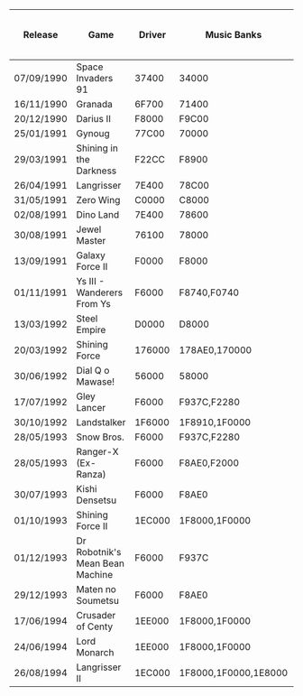 

| Release    | Game                            | Driver | Music Banks          | In-RAM pre-load | YM Instruments | SSG-EG | Sample Table | Multi-bank | Sample Banks                       |
| ---------- | ------------------------------- | ------ | -------------------- | --------------- | -------------- | ------ | ------------ | ---------- | ---------------------------------- |
| 07/09/1990 | Space Invaders 91               | 37400  | 34000                | 1800            | 38036          | false  | 38A50        | false      | 38000                              |
| 16/11/1990 | Granada                         | 6F700  | 71400                | 0               | 7074C          | false  | 70C47        | true       | 78000                              |
| 20/12/1990 | Darius II                       | F8000  | F9C00                | 0               | F906C          | false  | F9503        | true       | E0000,E8000,F0000                  |
| 25/01/1991 | Gynoug                          | 77C00  | 70000                | 0               | 78B41          | false  | 793E2        | true       | 78000                              |
| 29/03/1991 | Shining in the Darkness         | F22CC  | F8900                | 0               | F3755          | true   | F36ED        | true       | F0000                              |
| 26/04/1991 | Langrisser                      | 7E400  | 78C00                | 0               | 7F453          | false  | 7FF7D        | true       | 70000,78000                        |
| 31/05/1991 | Zero Wing                       | C0000  | C8000                | 0               | C1483          | true   | C1433        | true       | C0000                              |
| 02/08/1991 | Dino Land                       | 7E400  | 78600                | 0               | 7F8BC          | true   | 7F7EC        | true       | 68000,70000,78000                  |
| 30/08/1991 | Jewel Master                    | 76100  | 78000                | 0               | 77521          | true   | 7732D        | true       | 70000                              |
| 13/09/1991 | Galaxy Force II                 | F0000  | F8000                | 0               | F14BD          | true   | F1425        | true       | E0000,E8000,F0000,F8000            |
| 01/11/1991 | Ys III - Wanderers From Ys      | F6000  | F8740,F0740          | 0               | F0000,F8000    | true   | F7474        | true       | E8000                              |
| 13/03/1992 | Steel Empire                    | D0000  | D8000                | 0               | D14FD          | true   | D1425        | true       | E0000                              |
| 20/03/1992 | Shining Force                   | 176000 | 178AE0,170000        | 0               | 178000         | true   | 1774B4       | true       | 168000                             |
| 30/06/1992 | Dial Q o Mawase!                | 56000  | 58000                | 0               | 574AD          | true   | 57425        | true       | 40000,48000,50000                  |
| 17/07/1992 | Gley Lancer                     | F6000  | F937C,F2280          | 0               | F8000          | true   | F74E4        | true       | E8000                              |
| 30/10/1992 | Landstalker                     | 1F6000 | 1F8910,1F0000        | 0               | 1F8000         | true   | 1F74D4       | true       | 1E0000,1E8000                      |
| 28/05/1993 | Snow Bros.                      | F6000  | F937C,F2280          | 0               | F8000          | true   | F74E4        | true       | E8000                              |
| 28/05/1993 | Ranger-X (Ex-Ranza)             | F6000  | F8AE0,F2000          | 0               | F8000          | true   | F74A4        | true       | E8000,F0000                        |
| 30/07/1993 | Kishi Densetsu                  | F6000  | F8AE0                | 0               | F8000          | true   | F7494        | true       | E0000,E8000,F0000                  |
| 01/10/1993 | Shining Force II                | 1EC000 | 1F8000,1F0000        | 0               | 1EB000         | true   | 1ED535       | true       | 1E0000,1E8000                      |
| 01/12/1993 | Dr Robotnik's Mean Bean Machine | F6000  | F937C                | 0               | F8000          | true   | F74E4        | true       | B0000,E8000                        |
| 29/12/1993 | Maten no Soumetsu               | F6000  | F8AE0                | 0               | F8000          | true   | F7494        | true       | E0000,E8000                        |
| 17/06/1994 | Crusader of Centy               | 1EE000 | 1F8000,1F0000        | 0               | 1F7000         | true   | 1EF5BB       | true       | 1D8000,1E0000,1E8000               |
| 24/06/1994 | Lord Monarch                    | 1EE000 | 1F8000,1F0000        | 0               | 1ED000         | true   | 1EF5BE       | true       | 1C0000,1C8000,1D0000,1D8000,1E0000 |
| 26/08/1994 | Langrisser II                   | 1EC000 | 1F8000,1F0000,1E8000 | 0               | 1EE000         | true   | 1ED5BE       | true       | 1C0000,1C8000,1D0000,1D8000,1E0000 |
